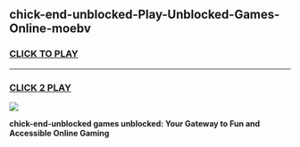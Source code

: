 
## chick-end-unblocked-Play-Unblocked-Games-Online-moebv
<h3>
<a href="https://premium76.site?title=chick-end-unblocked&ref=25A">CLICK TO PLAY</a></h3>
<hr>

<h3>
<a href="https://premium76.site?title=chick-end-unblocked&ref=25A">CLICK 2 PLAY</a>
  
</h3>

<a href="https://premium76.site?title=chick-end-unblocked&ref=25A"><img src="https://clearcache.store/games.png"></a>


**chick-end-unblocked games unblocked: Your Gateway to Fun and Accessible Online Gaming**
